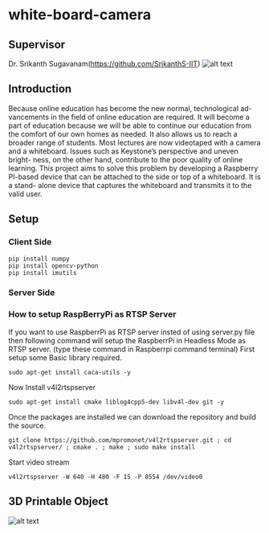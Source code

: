 # white-board-camera
## Supervisor 
Dr. Srikanth Sugavanam(https://github.com/SrikanthS-IIT)
![alt text](https://github.com/rjn32s/white-board-camera/blob/main/res/Final%20(1).png)
## Introduction
Because online education has become the new normal, technological ad-
vancements in the field of online education are required. It will become a
part of education because we will be able to continue our education from the
comfort of our own homes as needed. It also allows us to reach a broader
range of students. Most lectures are now videotaped with a camera and
a whiteboard. Issues such as Keystone’s perspective and uneven bright-
ness, on the other hand, contribute to the poor quality of online learning.
This project aims to solve this problem by developing a Raspberry PI-based
device that can be attached to the side or top of a whiteboard. It is a stand-
alone device that captures the whiteboard and transmits it to the valid user.
## Setup
### Client Side
````
pip install numpy
pip install opencv-python
pip install imutils

````
### Server Side
### How to setup RaspBerryPi as RTSP Server
If you want to use RaspberrPi as RTSP server insted of using server.py file then following command will setup the RaspberrPi in Headless Mode as RTSP server.
(type these command in Raspberrpi command terminal)
First setup some Basic library required.

````
sudo apt-get install caca-utils -y
````
Now Install v4l2rtspserver

````
sudo apt-get install cmake liblog4cpp5-dev libv4l-dev git -y
````
Once the packages are installed we can download the repository and build the source.

````
git clone https://github.com/mpromonet/v4l2rtspserver.git ; cd v4l2rtspserver/ ; cmake . ; make ; sudo make install
````
Start video stream

````
v4l2rtspserver -W 640 -H 480 -F 15 -P 8554 /dev/video0
````
## 3D Printable Object
![alt text](https://github.com/rjn32s/white-board-camera/blob/main/res/Case.gif)
